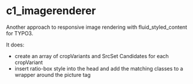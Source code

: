 # c1_imagerenderer

Another approach to responsive image rendering with fluid_styled_content for TYPO3.

It does:

- create an array of cropVariants and SrcSet Candidates for each cropVariant
- insert ratio-box style into the head and add the matching classes to a wrapper around the picture tag
